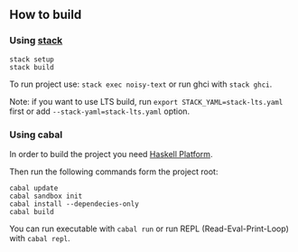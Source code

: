 ## How to build

### Using [stack](https://github.com/commercialhaskell/stack)

```shell
stack setup
stack build
```

To run project use: `stack exec noisy-text` or run ghci with `stack ghci`.

Note: if you want to use LTS build, run `export STACK_YAML=stack-lts.yaml` first or add `--stack-yaml=stack-lts.yaml` option.

### Using cabal

In order to build the project you need [Haskell Platform](https://www.haskell.org/platform/).

Then run the following commands form the project root:

```shell
cabal update
cabal sandbox init
cabal install --dependecies-only
cabal build
```

You can run executable with `cabal run` or run REPL (Read-Eval-Print-Loop) with `cabal repl`.
